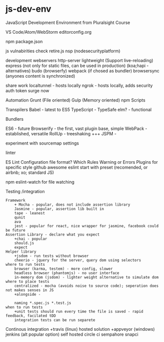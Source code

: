 # js-dev-env
JavaScript Development Environment from Pluralsight Course

VS Code/Atom/WebStorm
editorconfig.org

npm
package.json

js vulnabirities check
retire.js
nsp (nodesecurityplatform)

development webservers
http-server
lightweight (Support live-reloading)
express (not only for static files, can be used in production) (koa;hapi - alternatives)
budo (browserfy)
webpack (if chosed as bundler)
browsersync (anyones content is synchronized)

share work
localtunnel - hosts locally 
ngrok - hosts locally, adds security auth token
surge
now

Automation
Grunt (File oriented)
Gulp (Memory oriented)
npm Scripts

Transpilers
Babel - latest to ES5
TypeScript - TypeSafe
elm? - functional

Bundlers

ES6 - future
Browserify - the first, vast plugin base, simple
WebPack - established, versatile
RollUp - treeshaking +++
JSPM - 

experiment with sourcemap settings

linter

ES Lint
	Configuration file format?
	Which Rules
	Warning or Errors
	Plugins for specific style github awesome eslint
	start with preset (recomended, or airbnb; xo; standard JS)

npm eslint-watch for file watching

Testing /integration

	Framework
		+ Mocha - popular, does not include assertion library
		Jasmine - popular, assertion lib built in
		tape - leanest
		qunit
		ava
		jest - popular for react, nice wrapper for jasmine, facebook could be future
	Assertion Library - declare what you expect
		+chai - popular
		should.js
		expect
	Helper library 
		+jsdom - run tests without browser
		cheerio - jquery for the server, query dom using selectors
	where to run tests
		browser (karma, testem) - more config, slower
		headless browser (phantomjs) - no user interface
		in-memory dom (jsdom) - lighter weight alternative to simulate dom
	where to place tests
		centralized - mocha (avoids noise to source code); seperation does not makes senses in JS
		+alongside - 

		naming *.spec.js *.test.js
	when to run tests
		+unit tests should run every time the file is saved - rapid feedback, facilated tDD
		integration tests can be run separete

Continous integration
	+travis (linux) hosted solution
	+appveyor (windows)
	jenkins (alt popular option) self hosted
	circle ci
	sempahore
	snapci
